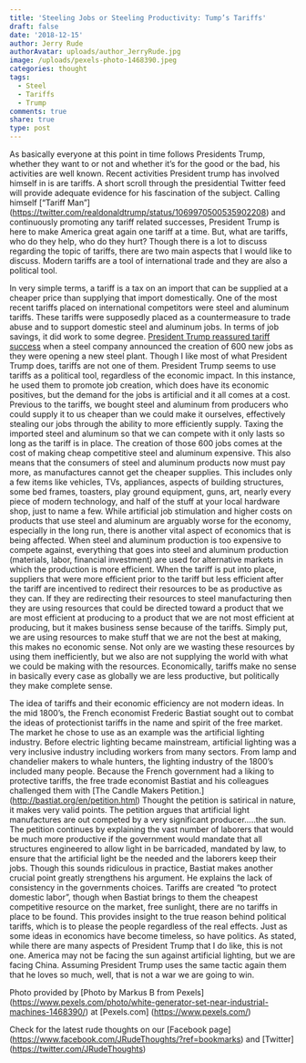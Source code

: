 ```yaml
---
title: 'Steeling Jobs or Steeling Productivity: Tump’s Tariffs'
draft: false
date: '2018-12-15'
author: Jerry Rude
authorAvatar: uploads/author_JerryRude.jpg
image: /uploads/pexels-photo-1468390.jpeg
categories: thought
tags:
  - Steel
  - Tariffs
  - Trump
comments: true
share: true
type: post
---
```

As basically everyone at this point in time follows Presidents Trump, whether they want to or not and whether it’s for the good or the bad, his activities are well known. Recent activities President trump has involved himself in is are tariffs. A short scroll through the presidential Twitter feed will provide adequate evidence for his fascination of the subject. Calling himself [“Tariff Man”] (https://twitter.com/realdonaldtrump/status/1069970500535902208) and continuously promoting any tariff related successes, President Trump is here to make America great again one tariff at a time. But, what are tariffs, who do they help, who do they hurt? Though there is a lot to discuss regarding the topic of tariffs, there are two main aspects that I would like to discuss. Modern tariffs are a tool of international trade and they are also a political tool. 

In very simple terms, a tariff is a tax on an import that can be supplied at a cheaper price than supplying that import domestically. One of the most recent tariffs placed on international competitors were steel and aluminum tariffs. These tariffs were supposedly placed as a countermeasure to trade abuse and to support domestic steel and aluminum jobs. In terms of job savings, it did work to some degree. [President Trump reassured tariff success](https://twitter.com/realdonaldtrump/status/1067812811068383232)  when a steel company announced the creation of 600 new jobs as they were opening a new steel plant. Though I like most of what President Trump does, tariffs are not one of them. President Trump seems to use tariffs as a political tool, regardless of the economic impact. In this instance, he used them to promote job creation, which does have its economic positives, but the demand for the jobs is artificial and it all comes at a cost. Previous to the tariffs, we bought steel and aluminum from producers who could supply it to us cheaper than we could make it ourselves, effectively stealing our jobs through the ability to more efficiently supply. Taxing the imported steel and aluminum so that we can compete with it only lasts so long as the tariff is in place. The creation of those 600 jobs comes at the cost of making cheap competitive steel and aluminum expensive. This also means that the consumers of steel and aluminum products now must pay more, as manufactures cannot get the cheaper supplies. This includes only a few items like vehicles, TVs, appliances, aspects of building structures, some bed frames, toasters, play ground equipment, guns, art, nearly every piece of modern technology, and half of the stuff at your local hardware shop, just to name a few. While artificial job stimulation and higher costs on products that use steel and aluminum are arguably worse for the economy, especially in the long run, there is another vital aspect of economics that is being affected. When steel and aluminum production is too expensive to compete against, everything that goes into steel and aluminum production (materials, labor, financial investment) are used for alternative markets in which the production is more efficient. When the tariff is put into place, suppliers that were more efficient prior to the tariff but less efficient after the tariff are incentived to redirect their resources to be as productive as they can. If they are redirecting their resources to steel manufacturing then they are using resources that could be directed toward a product that we are most efficient at producing to a product that we are not most efficient at producing, but it makes business sense because of the tariffs. Simply put, we are using resources to make stuff that we are not the best at making, this makes no economic sense. Not only are we wasting these resources by using them inefficiently, but we also are not supplying the world with what we could be making with the resources. Economically, tariffs make no sense in basically every case as globally we are less productive, but politically they make complete sense. 

The idea of tariffs and their economic efficiency are not modern ideas. In the mid 1800’s, the French economist Frederic Bastiat sought out to combat the ideas of protectionist tariffs in the name and spirit of the free market. The market he chose to use as an example was the artificial lighting industry. Before electric lighting became mainstream, artificial lighting was a very inclusive industry including workers from many sectors. From lamp and chandelier makers to whale hunters, the lighting industry of the 1800’s included many people. Because the French government had a liking to protective tariffs, the free trade economist Bastiat and his colleagues challenged them with [The Candle Makers Petition.] (http://bastiat.org/en/petition.html)  Thought the petition is satirical in nature, it makes very valid points. The petition argues that artificial light manufactures are out competed by a very significant producer…..the sun. The petition continues by explaining the vast number of laborers that would be much more productive if the government would mandate that all structures engineered to allow light in be barricaded, mandated by law, to ensure that the artificial light be the needed and the laborers keep their jobs. Though this sounds ridiculous in practice, Bastiat makes another crucial point greatly strengthens his argument. He explains the lack of consistency in the governments choices. Tariffs are created “to protect domestic labor”, though when Bastiat brings to them the cheapest competitive resource on the market, free sunlight, there are no tariffs in place to be found. This provides insight to the true reason behind political tariffs, which is to please the people regardless of the real effects. Just as some ideas in economics have become timeless, so have politics. As stated, while there are many aspects of President Trump that I do like, this is not one. America may not be facing the sun against artificial lighting, but we are facing China. Assuming President Trump uses the same tactic again them that he loves so much, well, that is not a war we are going to win.

Photo provided by [Photo by Markus B from Pexels] (https://www.pexels.com/photo/white-generator-set-near-industrial-machines-1468390/) at [Pexels.com] (https://www.pexels.com/)

Check for the latest rude thoughts on our [Facebook page] (https://www.facebook.com/JRudeThoughts/?ref=bookmarks) and [Twitter] (https://twitter.com/JRudeThoughts)
